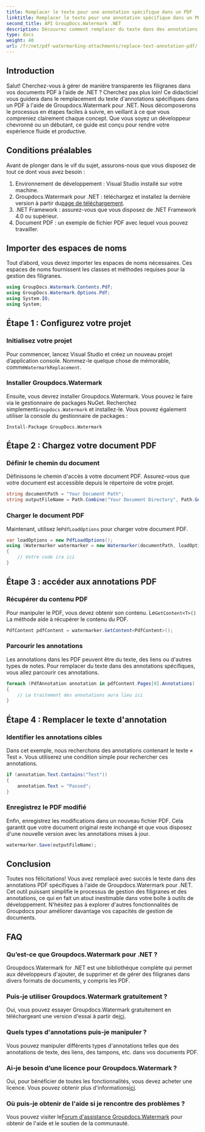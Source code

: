 ```yaml
---
title: Remplacer le texte pour une annotation spécifique dans un PDF
linktitle: Remplacer le texte pour une annotation spécifique dans un PDF
second_title: API GroupDocs.Watermark .NET
description: Découvrez comment remplacer du texte dans des annotations PDF spécifiques à l'aide de Groupdocs.Watermark pour .NET grâce à ce didacticiel complet, étape par étape.
type: docs
weight: 40
url: /fr/net/pdf-watermarking-attachments/replace-text-annotation-pdf/
---
```

## Introduction
Salut! Cherchez-vous à gérer de manière transparente les filigranes dans vos documents PDF à l’aide de .NET ? Cherchez pas plus loin! Ce didacticiel vous guidera dans le remplacement du texte d'annotations spécifiques dans un PDF à l'aide de Groupdocs.Watermark pour .NET. Nous décomposerons le processus en étapes faciles à suivre, en veillant à ce que vous compreniez clairement chaque concept. Que vous soyez un développeur chevronné ou un débutant, ce guide est conçu pour rendre votre expérience fluide et productive.
## Conditions préalables
Avant de plonger dans le vif du sujet, assurons-nous que vous disposez de tout ce dont vous avez besoin :
1. Environnement de développement : Visual Studio installé sur votre machine.
2.  Groupdocs.Watermark pour .NET : téléchargez et installez la dernière version à partir du[page de téléchargement](https://releases.groupdocs.com/Watermark/net/).
3. .NET Framework : assurez-vous que vous disposez de .NET Framework 4.0 ou supérieur.
4. Document PDF : un exemple de fichier PDF avec lequel vous pouvez travailler.
## Importer des espaces de noms
Tout d’abord, vous devez importer les espaces de noms nécessaires. Ces espaces de noms fournissent les classes et méthodes requises pour la gestion des filigranes.
```csharp
using GroupDocs.Watermark.Contents.Pdf;
using GroupDocs.Watermark.Options.Pdf;
using System.IO;
using System;
```
## Étape 1 : Configurez votre projet
### Initialisez votre projet
Pour commencer, lancez Visual Studio et créez un nouveau projet d’application console. Nommez-le quelque chose de mémorable, comme`WatermarkReplacement`.
### Installer Groupdocs.Watermark
 Ensuite, vous devrez installer Groupdocs.Watermark. Vous pouvez le faire via le gestionnaire de packages NuGet. Recherchez simplement`Groupdocs.Watermark` et installez-le. Vous pouvez également utiliser la console du gestionnaire de packages :
```shell
Install-Package GroupDocs.Watermark
```
## Étape 2 : Chargez votre document PDF
### Définir le chemin du document
Définissons le chemin d'accès à votre document PDF. Assurez-vous que votre document est accessible depuis le répertoire de votre projet.
```csharp
string documentPath = "Your Document Path";
string outputFileName = Path.Combine("Your Document Directory", Path.GetFileName(documentPath));
```
### Charger le document PDF
 Maintenant, utilisez le`PdfLoadOptions` pour charger votre document PDF.
```csharp
var loadOptions = new PdfLoadOptions();
using (Watermarker watermarker = new Watermarker(documentPath, loadOptions))
{
    // Votre code ira ici
}
```
## Étape 3 : accéder aux annotations PDF
### Récupérer du contenu PDF
 Pour manipuler le PDF, vous devez obtenir son contenu. Le`GetContent<T>()` La méthode aide à récupérer le contenu du PDF.
```csharp
PdfContent pdfContent = watermarker.GetContent<PdfContent>();
```
### Parcourir les annotations
Les annotations dans les PDF peuvent être du texte, des liens ou d'autres types de notes. Pour remplacer du texte dans des annotations spécifiques, vous allez parcourir ces annotations.
```csharp
foreach (PdfAnnotation annotation in pdfContent.Pages[0].Annotations)
{
    // Le traitement des annotations aura lieu ici
}
```
## Étape 4 : Remplacer le texte d'annotation
### Identifier les annotations cibles
Dans cet exemple, nous recherchons des annotations contenant le texte « Test ». Vous utiliserez une condition simple pour rechercher ces annotations.
```csharp
if (annotation.Text.Contains("Test"))
{
    annotation.Text = "Passed";
}
```
### Enregistrez le PDF modifié
Enfin, enregistrez les modifications dans un nouveau fichier PDF. Cela garantit que votre document original reste inchangé et que vous disposez d'une nouvelle version avec les annotations mises à jour.
```csharp
watermarker.Save(outputFileName);
```

## Conclusion
Toutes nos félicitations! Vous avez remplacé avec succès le texte dans des annotations PDF spécifiques à l'aide de Groupdocs.Watermark pour .NET. Cet outil puissant simplifie le processus de gestion des filigranes et des annotations, ce qui en fait un atout inestimable dans votre boîte à outils de développement. N'hésitez pas à explorer d'autres fonctionnalités de Groupdocs pour améliorer davantage vos capacités de gestion de documents.
## FAQ
### Qu’est-ce que Groupdocs.Watermark pour .NET ?
Groupdocs.Watermark for .NET est une bibliothèque complète qui permet aux développeurs d'ajouter, de supprimer et de gérer des filigranes dans divers formats de documents, y compris les PDF.
### Puis-je utiliser Groupdocs.Watermark gratuitement ?
 Oui, vous pouvez essayer Groupdocs.Watermark gratuitement en téléchargeant une version d'essai à partir de[ici](https://releases.groupdocs.com/).
### Quels types d'annotations puis-je manipuler ?
Vous pouvez manipuler différents types d'annotations telles que des annotations de texte, des liens, des tampons, etc. dans vos documents PDF.
### Ai-je besoin d’une licence pour Groupdocs.Watermark ?
 Oui, pour bénéficier de toutes les fonctionnalités, vous devez acheter une licence. Vous pouvez obtenir plus d'informations[ici](https://purchase.groupdocs.com/buy).
### Où puis-je obtenir de l'aide si je rencontre des problèmes ?
 Vous pouvez visiter le[Forum d'assistance Groupdocs.Watermark](https://forum.groupdocs.com/c/watermark/19) pour obtenir de l'aide et le soutien de la communauté.